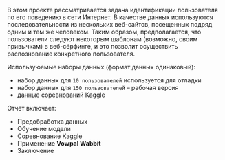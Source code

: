 В этом проекте рассматривается задача идентификации пользователя по его поведению в сети Интернет. В качестве данных используются последовательности из нескольких веб-сайтов, посещенных подряд одним и тем же человеком. Таким образом, предполагается, что пользователи следуют некоторым шаблонам (возможно, своим привычкам) в веб-сёрфинге, и это позволит осуществить распознование конкретного пользователя.

Используюемые наборы данных (формат данных одинаковый):
* набор данных для `10 пользователей` используется для отладки
* набор данных для `150 пользователей` – рабочая версия
* данные соревнований Kaggle

Отчёт включает:
- Предобработка данных
- Обучение модели
- Соревнование Kaggle
- Применение **Vowpal Wabbit**
- Заключение
